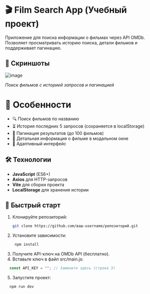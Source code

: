 # 🎬 Film Search App (Учебный проект)

Приложение для поиска информации о фильмах через API OMDb. Позволяет просматривать историю поиска, детали фильмов и поддерживает пагинацию.

## 📸 Скриншоты

![image](https://github.com/user-attachments/assets/5d37883f-ac17-4e40-9771-396215da0fb7)

*Поиск фильмов с историей запросов и пагинацией*

# 🌟 Особенности
- 🔍 Поиск фильмов по названию
- ⏳ История последних 5 запросов (сохраняется в localStorage)
- 📑 Пагинация результатов (до 100 фильмов)
- 🎥 Детальная информация о фильме в модальном окне
- 📱 Адаптивный интерфейс

## 🛠 Технологии
- **JavaScript** (ES6+)
- **Axios** для HTTP-запросов
- **Vite** для сборки проекта
- **LocalStorage** для хранения истории

## 🚀 Быстрый старт
1. Клонируйте репозиторий:
   ```bash
   git clone https://github.com/ваш-username/репозиторий.git

2. Установите зависимости:
   ```bash  
    npm install
   
3. Получите API-ключ на OMDb API (бесплатно).
4. Вставьте ключ в файл src/main.js:
  ```js
    const API_KEY = ""; // Замените здесь (строка 3)
  ```
5. Запустите проект:
  ```bash
    npm run dev
